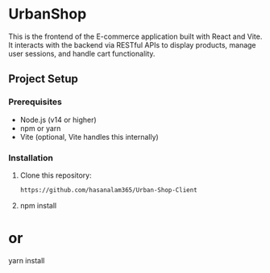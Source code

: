 # UrbanShop 

This is the frontend of the E-commerce application built with React and Vite. It interacts with the backend via RESTful APIs to display products, manage user sessions, and handle cart functionality.

## Project Setup

### Prerequisites

- Node.js (v14 or higher)
- npm or yarn
- Vite (optional, Vite handles this internally)

### Installation

1. Clone this repository:

   ```bash
   https://github.com/hasanalam365/Urban-Shop-Client

2. npm install
# or
yarn install
